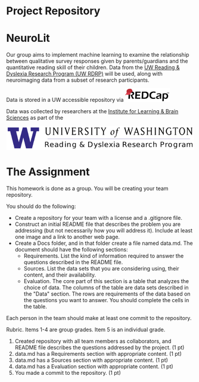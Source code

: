 # Project Repository

# NeuroLit
Our group aims to implement machine learning to examine the relationship between qualitative survey responses given by parents/guardians and the quantitative reading skill of their children.  Data from the [UW Reading & Dyslexia Research Program (UW RDRP)](https://github.com/UWSEDS-aut17/uwseds-group-neurolit.git) will be used, along with neuroimaging data from a subset of research participants.  

Data is stored in a UW accessible repository via
![RedCap](https://github.com/UWSEDS-aut17/uwseds-group-neurolit/blob/master/Images/redcap-logo-medium.png)

Data was collected by researchers at the [Institute for Learning & Brain Sciences](http://ilabs.washington.edu/) as part of the

![UW RDRP](https://github.com/UWSEDS-aut17/uwseds-group-neurolit/blob/master/Images/uw_rdrp_660.png)


# The Assignment
This homework is done as a group. You will be creating your team repository.

You should do the following:
- Create a repository for your team with a license and a .gitignore file.
- Construct an initial README file that describes the problem you are addressing (but not necessarily how you will address it). Include at least one image and a link to another web page.
- Create a Docs folder, and in that folder create a file named data.md. The document should have the following sections:
  - Requirements. List the kind of information required to answer the questions described in the README file.
  - Sources. List the data sets that you are considering using, their content, and their availability.
  - Evaluation. The core part of this section is a table that analyzes the choice of data. The columns of the table are data sets described in the "Data" section. The rows are requirements of the data based on the questions you want to answer. You should complete the cells in the table.

Each person in the team should make at least one commit to the repository.

Rubric. Items 1-4 are group grades. Item 5 is an individual grade.
1. Created repository with all team members as collaborators, and README file describes the questions addressed by the project. (1 pt)
2. data.md has a Requirements section with appropriate content. (1 pt)
3. data.md has a Sources section with appropriate content. (1 pt)
4. data.md has a Evaluation section with appropriate content. (1 pt)
5. You made a commit to the repository. (1 pt)
